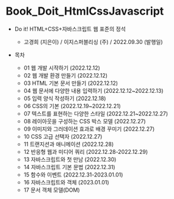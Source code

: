 # Book_Doit_HtmlCssJavascript
- Do it! HTML+CSS+자바스크립트 웹 표준의 정석   
    - 고경희 (지은이) / 이지스퍼블리싱 (주) / 2022.09.30 (발행일)

- 목차
    - 01 웹 개발 시작하기 (2022.12.12)
    - 02 웹 개발 환경 만들기 (2022.12.12)
    - 03 HTML 기본 문서 만들기 (2022.12.12)
    - 04 웹 문서에 다양한 내용 입력하기 (2022.12.12~2022.12.13)
    - 05 입력 양식 작성하기 (2022.12.18)
    - 06 CSS의 기본 (2022.12.19~2022.12.21)
    - 07 텍스트를 표현하는 다양한 스타일 (2022.12.21~2022.12.27)
    - 08 레이아웃을 구성하는 CSS 박스 모델 (2022.12.27)
    - 09 이미지와 그러데이션 효과로 배경 꾸미기 (2022.12.27)
    - 10 CSS 고급 선택자 (2022.12.27)
    - 11 트랜지션과 애니메이션 (2022.12.28)
    - 12 반응형 웹과 미디어 쿼리 (2022.12.28-2022.12.29)
    - 13 자바스크립트와 첫 만남 (2022.12.30)
    - 14 자바스크립트 기본 문법 (2022.12.31)
    - 15 함수와 이벤트 (2022.12.31-2023.01.01)
    - 16 자바스크립트와 객체 (2023.01.01)
    - 17 문서 객체 모델(DOM)